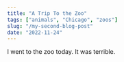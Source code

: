 ```yaml
---
title: "A Trip To the Zoo"
tags: ["animals", "Chicago", "zoos"]
slug: "/my-second-blog-post"
date: "2022-11-24"
---
```


I went to the zoo today. It was terrible.
